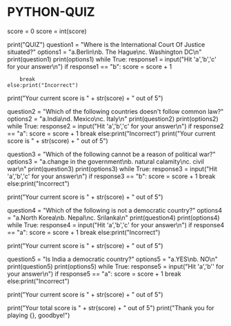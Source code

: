 # PYTHON-QUIZ
score = 0
score = int(score)

print("QUIZ")
question1 = "Where is the International Court Of Justice situated?"
options1 = "a.Berlin\nb. The Hague\nc.  Washington DC\n"
print(question1)
print(options1)
while True:
    response1 = input("Hit 'a','b','c' for your answer\n")
    if response1 == "b":
        score = score + 1
    
        break
    else:print("Incorrect")
print("Your current score is " + str(score) + " out of 5")

question2 = "Which of the following countries doesn't follow common law?"
options2 = "a.India\nd. Mexico\nc. Italy\n"
print(question2)
print(options2)
while True:
    response2 = input("Hit 'a','b','c' for your answer\n")
    if response2 == "a":
        score = score + 1
        break
    else:print("Incorrect")
print("Your current score is " + str(score) + " out of 5")

question3 = "Which of the following cannot be a reason of political war?"
options3 = "a.change in the government\nb. natural calamity\nc.  civil war\n"
print(question3)
print(options3)
while True:
    response3 = input("Hit 'a','b','c'  for your answer\n")
    if response3 == "b":
        score = score + 1
        break
    else:print("Incorrect")
    
print("Your current score is " + str(score) + " out of 5")

question4 = "Which of the following is not a democratic country?"
options4 = "a.North Korea\nb. Nepal\nc. Srilanka\n"
print(question4)
print(options4)
while True:
    response4 = input("Hit 'a','b','c' for your answer\n")
    if response4 == "a":
        score = score + 1
        break
    else:print("Incorrect")
  
print("Your current score is " + str(score) + " out of 5")

question5 = "Is India a democratic country?"
options5 = "a.YES\nb.  NO\n"
print(question5)
print(options5)
while True:
    response5 = input("Hit 'a','b'' for your answer\n")
    if response5 == "a":
        score = score + 1
        break
    else:print("Incorrect")
    
print("Your current score is " + str(score) + " out of 5")

print("Your total score is " + str(score) + " out of 5")
print("Thank you for playing {}, goodbye!")
